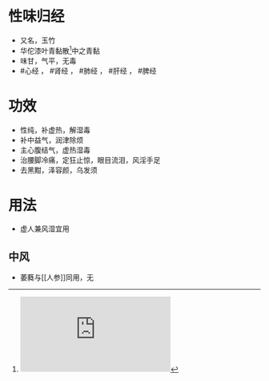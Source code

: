 # 性味归经
- 又名，玉竹
- 华佗漆叶青黏散[^1]中之青黏
- 味甘，气平，无毒
- #心经 ， #肾经 ， #肺经 ， #肝经 ， #脾经 
# 功效
- 性纯，补虚热，解湿毒
- 补中益气，润津除烦
- 主心腹结气，虚热湿毒
- 治腰脚冷痛，定狂止惊，眼目流泪，风淫手足
- 去黑黚，泽容颜，乌发须
# 用法
- 虚人兼风湿宜用
## 中风
- 萎蕤与[[人参]]同用，无 




[^1]: ![漆叶青黏散](http://www.360doc.com/content/16/0406/09/8512084_548232863.shtml)